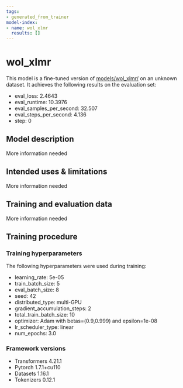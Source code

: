 ```yaml
---
tags:
- generated_from_trainer
model-index:
- name: wol_xlmr
  results: []
---
```


<!-- This model card has been generated automatically according to the information the Trainer had access to. You
should probably proofread and complete it, then remove this comment. -->

# wol_xlmr

This model is a fine-tuned version of [models/wol_xlmr/](https://huggingface.co/models/wol_xlmr/) on an unknown dataset.
It achieves the following results on the evaluation set:
- eval_loss: 2.4643
- eval_runtime: 10.3976
- eval_samples_per_second: 32.507
- eval_steps_per_second: 4.136
- step: 0

## Model description

More information needed

## Intended uses & limitations

More information needed

## Training and evaluation data

More information needed

## Training procedure

### Training hyperparameters

The following hyperparameters were used during training:
- learning_rate: 5e-05
- train_batch_size: 5
- eval_batch_size: 8
- seed: 42
- distributed_type: multi-GPU
- gradient_accumulation_steps: 2
- total_train_batch_size: 10
- optimizer: Adam with betas=(0.9,0.999) and epsilon=1e-08
- lr_scheduler_type: linear
- num_epochs: 3.0

### Framework versions

- Transformers 4.21.1
- Pytorch 1.7.1+cu110
- Datasets 1.16.1
- Tokenizers 0.12.1
